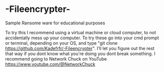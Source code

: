 # -Fileencrypter-
Sample  Ransome ware for educational purposes

To try this I recommend using a virtual machine or cloud computer, to not accidentally mess up your computer.
To try these go into your cmd prompt or terminal, depending on your OS, and type "git clone https://github.com/Kadefrfr/-Fileencrypter".
I'll let you figure out the rest that way if you dont know what you're doing you dont break something.
I recommend going to Network Chuck on YouTube https://www.youtube.com/@NetworkChuck 
